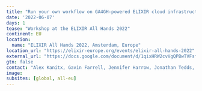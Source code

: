 ```yaml
---
title: "Run your own workflow on GA4GH-powered ELIXIR cloud infrastructures"
date: '2022-06-07'
days: 1
tease: "Workshop at the ELIXIR All Hands 2022"
continent: EU
location:
  name: "ELIXIR All Hands 2022, Amsterdam, Europe"
location_url: "https://elixir-europe.org/events/elixir-all-hands-2022"
external_url: "https://docs.google.com/document/d/1qixHRW2cvVgQPBwTVFsf_lpQaTwhouZ7G0AYv90wgvY/edit#heading=h.8yacamuak08k"
gtn: false
contact: "Alex Kanitx, Gavin Farrell, Jennifer Harrow, Jonathan Tedds, Finn Bacall, Tewodros Deneke, Álvaro González, Björn Grüning, Lukáš Hejtmánek, Sven Twardziok, Thanasis Vergoulis"
image:
subsites: [global, all-eu]
---
```

